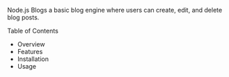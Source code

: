 Node.js Blogs
a basic blog engine where users can create, edit, and delete blog posts.

Table of Contents
- Overview
- Features
- Installation
- Usage

